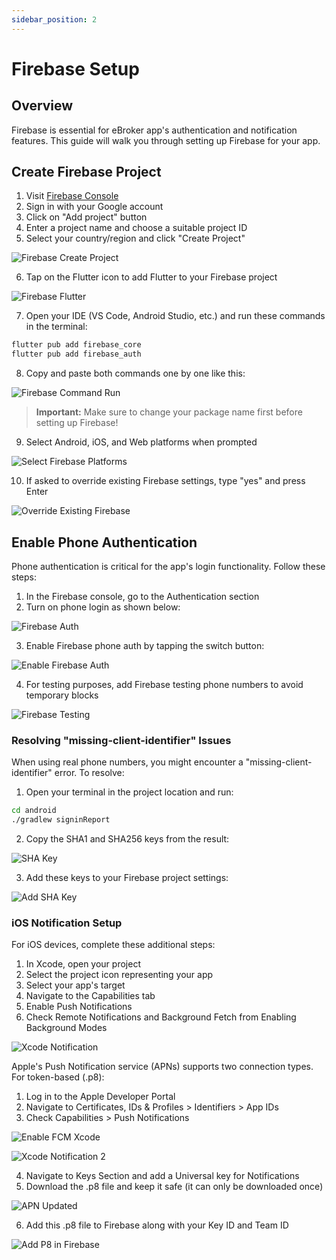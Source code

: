```yaml
---
sidebar_position: 2
---
```


# Firebase Setup

## Overview

Firebase is essential for eBroker app's authentication and notification features. This guide will walk you through setting up Firebase for your app.

## Create Firebase Project

1. Visit [Firebase Console](https://firebase.google.com/)
2. Sign in with your Google account
3. Click on "Add project" button
4. Enter a project name and choose a suitable project ID
5. Select your country/region and click "Create Project"

![Firebase Create Project](/images/app/firebase_create_project.png)

6. Tap on the Flutter icon to add Flutter to your Firebase project

![Firebase Flutter](/images/app/firebase_flutter.png)

7. Open your IDE (VS Code, Android Studio, etc.) and run these commands in the terminal:

```bash
flutter pub add firebase_core
flutter pub add firebase_auth
```

8. Copy and paste both commands one by one like this:

![Firebase Command Run](/images/app/command_run_firebase.png)

> **Important:** Make sure to change your package name first before setting up Firebase!

9. Select Android, iOS, and Web platforms when prompted

![Select Firebase Platforms](/images/app/select_firebase_platforms.png)

10. If asked to override existing Firebase settings, type "yes" and press Enter

![Override Existing Firebase](/images/app/override_existing_firebase.png)

## Enable Phone Authentication

Phone authentication is critical for the app's login functionality. Follow these steps:

1. In the Firebase console, go to the Authentication section
2. Turn on phone login as shown below:

![Firebase Auth](/images/app/firebase_auth.png)

3. Enable Firebase phone auth by tapping the switch button:

![Enable Firebase Auth](/images/app/enable_firebase_auth.png)

4. For testing purposes, add Firebase testing phone numbers to avoid temporary blocks

![Firebase Testing](/images/app/firebase_testing.png)

### Resolving "missing-client-identifier" Issues

When using real phone numbers, you might encounter a "missing-client-identifier" error. To resolve:

1. Open your terminal in the project location and run:

```bash
cd android
./gradlew signinReport
```

2. Copy the SHA1 and SHA256 keys from the result:

![SHA Key](/images/app/sha_key.png)

3. Add these keys to your Firebase project settings:

![Add SHA Key](/images/app/add_sha_key.png)

### iOS Notification Setup

For iOS devices, complete these additional steps:

1. In Xcode, open your project
2. Select the project icon representing your app
3. Select your app's target
4. Navigate to the Capabilities tab
5. Enable Push Notifications
6. Check Remote Notifications and Background Fetch from Enabling Background Modes

![Xcode Notification](/images/app/xcode_notification.png)

Apple's Push Notification service (APNs) supports two connection types. For token-based (.p8):

1. Log in to the Apple Developer Portal
2. Navigate to Certificates, IDs & Profiles > Identifiers > App IDs
3. Check Capabilities > Push Notifications

![Enable FCM Xcode](/images/app/enable_fcm_xcode.png)

![Xcode Notification 2](/images/app/xcode_notification_2.png)

4. Navigate to Keys Section and add a Universal key for Notifications
5. Download the .p8 file and keep it safe (it can only be downloaded once)

![APN Updated](/images/app/apn_updated.png)

6. Add this .p8 file to Firebase along with your Key ID and Team ID

![Add P8 in Firebase](/images/app/add_p8_in_firebase.png)
